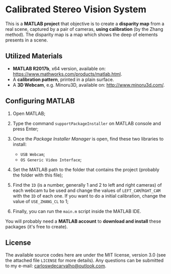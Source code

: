 # Calibrated Stereo Vision System

This is a **MATLAB project** that objective is to create a **disparity map** from a real scene, captured by a pair of cameras, **using calibration** (by the Zhang method). The disparity map is a map which shows the deep of elements presents in a scene. 

## Utilized Materials

- **MATLAB R2017b**, x64 version, available on: https://www.mathworks.com/products/matlab.html.
- A **calibration pattern**, printed in a plain surface.
- A **3D Webcam**, e.g. Minoru3D, available on: http://www.minoru3d.com/.

## Configuring MATLAB

1) Open MATLAB;

2) Type the command `supportPackageInstaller` on MATLAB console and press Enter;

3) Once the _Package Installer Manager_ is open, find these two libraries to install:
	- `USB Webcam`;
	- `OS Generic Video Interface`;

4) Set the MATLAB path to the folder that contains the project (probably the folder with this file);

5) Find the `ID` (is a number, generally 1 and 2 to left and right cameras) of each webcam tu be used and change the values of `LEFT_CAM`/`RGHT_CAM` with the `ID` of each one. If you want to do a initial calibration, change the value of `USE_ZHANG_CL` to 1;

6) Finally, you can run the `main.m` script inside the MATLAB IDE.

You will probably need a **MATLAB account** to **download and install** these packages (it's free to create).

## License

The available source codes here are under the MIT license, version 3.0 (see the attached file `LICENSE` for more details). Any questions can be submitted to my e-mail: carloswdecarvalho@outlook.com.
